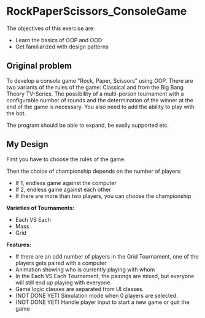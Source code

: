 # RockPaperScissors_ConsoleGame
The objectives of this exercise are:
- Learn the basics of OOP and OOD
- Get familiarized with design patterns

## Original problem
To develop a console game "Rock, Paper, Scissors" using OOP. There are two variants of the rules of the game: Classical and from the Big Bang Theory TV-Series. The possibility of a multi-person tournament with a configurable number of rounds and the determination of the winner at the end of the game is necessary. You also need to add the ability to play with the bot.

The program should be able to expand, be easily supported etc.

## My Design
First you have to choose the rules of the game.

Then the choice of championship depends on the number of players:
- If 1, endless game against the computer
- If 2, endless game against each other
- If there are more than two players, you can choose the championship

**Varieties of Tournaments:**
- Each VS Each
- Mass
- Grid

**Features:**
- If there are an odd number of players in the Grid Tournament, one of the players gets paired with a computer
- Animation showing who is currently playing with whom
- In the Each VS Each Tournament, the pairings are mixed, but everyone will still end up playing with everyone.
- Game logic classes are separated from UI classes.
- (NOT DONE YET) Simulation mode when 0 players are selected.
- (NOT DONE YET) Handle player input to start a new game or quit the game

